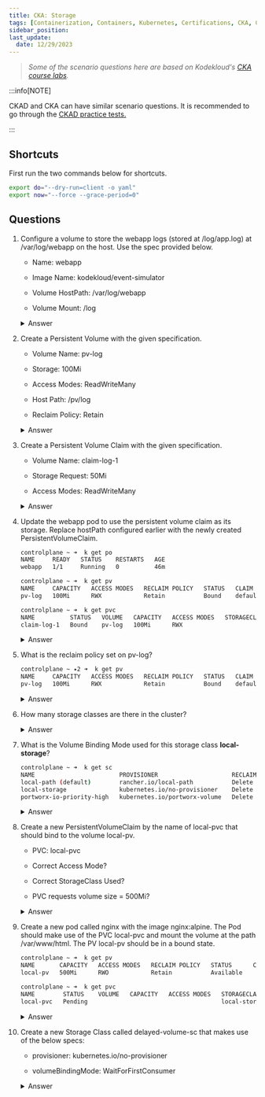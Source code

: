 ```yaml
---
title: CKA: Storage
tags: [Containerization, Containers, Kubernetes, Certifications, CKA, CKAD, CKSS]
sidebar_position: 
last_update:
  date: 12/29/2023
---
```




> *Some of the scenario questions here are based on Kodekloud's [CKA course labs](https://kodekloud.com/courses/ultimate-certified-kubernetes-administrator-cka-mock-exam/).*


:::info[NOTE]

CKAD and CKA can have similar scenario questions. 
It is recommended to go through the [CKAD practice tests.](/docs/015-Containerization/050-Exams/015-Practice-Test-CKAD.md)

:::


## Shortcuts

First run the two commands below for shortcuts.

```bash
export do="--dry-run=client -o yaml" 
export now="--force --grace-period=0" 
```

## Questions

1. Configure a volume to store the webapp logs (stored at /log/app.log) at /var/log/webapp on the host. Use the spec provided below.

    - Name: webapp

    - Image Name: kodekloud/event-simulator

    - Volume HostPath: /var/log/webapp

    - Volume Mount: /log

    <details><summary> Answer </summary>
    
    ```bash
    controlplane ~ ➜  k get po
    NAME     READY   STATUS    RESTARTS   AGE
    webapp   1/1     Running   0          48s

    controlplane ~ ➜  k exec -it webapp -- cat /log/app.log
    [2023-12-30 11:51:39,293] INFO in event-simulator: USER3 is viewing page3
    [2023-12-30 11:51:40,294] INFO in event-simulator: USER3 is viewing page3
    [2023-12-30 11:51:41,295] INFO in event-simulator: USER3 is viewing page3
    [2023-12-30 11:51:42,296] INFO in event-simulator: USER1 is viewing page1
    [2023-12-30 11:51:43,297] INFO in event-simulator: USER1 is viewing page2
    [2023-12-30 11:51:44,298] WARNING in event-simulator: USER5 Failed to Login as the account is locked due to MANY FAILED ATTEMPTS. 
    ```


    Generate a YAML file first and then delete the pod. 

    ```bash
    controlplane ~ ➜  k get po
    NAME     READY   STATUS    RESTARTS   AGE
    webapp   1/1     Running   0          4m54s

    controlplane ~ ➜  k get po webapp -o yaml > webapp.yml

    controlplane ~ ➜  ls -l
    total 4
    -rw-rw-rw- 1 root root    0 Dec 13 05:39 sample.yaml
    -rw-r--r-- 1 root root 2658 Dec 30 06:56 webapp.yml

    controlplane ~ ➜  k delete po webapp $now
    Warning: Immediate deletion does not wait for confirmation that the running resource has been terminated. The resource may continue to run on the cluster indefinitely.
    pod "webapp" force deleted

    controlplane ~ ➜  k get po
    No resources found in default namespace.  
    ```

    Add the volume and volumemount in the YAML file. Follow K8S docs. 

    ```bash
    ## webapp.yml 
    apiVersion: v1
    kind: Pod
    metadata:
      creationTimestamp: "2023-12-30T11:51:34Z"
      name: webapp
      namespace: default
    resourceVersion: "506"
    uid: 45b2b932-fbe3-4106-8926-55425cc05627
    spec:
      containers:
      - env:
        - name: LOG_HANDLERS
          value: file
        image: kodekloud/event-simulator
        imagePullPolicy: Always
        name: event-simulator
        resources: {}
        terminationMessagePath: /dev/termination-log
        terminationMessagePolicy: File
        volumeMounts:
        - mountPath: /var/run/secrets/kubernetes.io/serviceaccount
          name: kube-api-access-77kjm
          readOnly: true
        - mountPath: /log
          name: log-volume
      volumes:
      - name: log-volume
        hostPath:
        path: /var/log/webapp # directory location on host
        type: Directory # this field is optional      
    ```
    ```bash
    controlplane ~ ➜  k apply -f webapp.yml 
    pod/webapp created

    controlplane ~ ➜  k get po
    NAME     READY   STATUS    RESTARTS   AGE
    webapp   1/1     Running   0          3s 
    ```
    
    </details>
      



2. Create a Persistent Volume with the given specification.

    - Volume Name: pv-log

    - Storage: 100Mi

    - Access Modes: ReadWriteMany

    - Host Path: /pv/log

    - Reclaim Policy: Retain 

    <details><summary> Answer </summary>
    
    ```bash
    ## pv-log.yaml
    apiVersion: v1
    kind: PersistentVolume
    metadata:
      name: pv-log
    spec:
      persistentVolumeReclaimPolicy: Retain
      accessModes:
        - ReadWriteMany
      capacity:
        storage: 100Mi
      storageClassName: ""
      hostPath:
        path: /pv/log
    ```
    ```bash
    controlplane ~ ➜  k apply -f pv-log.yaml 
    persistentvolume/pv-log created

    controlplane ~ ➜  k get pv
    NAME     CAPACITY   ACCESS MODES   RECLAIM POLICY   STATUS      CLAIM   STORAGECLASS   REASON   AGE
    pv-log   100Mi      RWX            Retain           Available                                   2s 
    ```
    
    </details>
      



3. Create a Persistent Volume Claim with the given specification.

    - Volume Name: claim-log-1

    - Storage Request: 50Mi

    - Access Modes: ReadWriteMany

    <details><summary> Answer </summary>
    
    ```bash
    ## pvc-log.yaml
    apiVersion: v1
    kind: PersistentVolumeClaim
    metadata:
      name: claim-log-1
    spec:
      accessModes:
        - ReadWriteMany
      resources:
        requests:
          storage: 50Mi
    ```
    ```bash
    controlplane ~ ➜  k apply -f pvc-log.yaml 
    persistentvolumeclaim/claim-log-1 created

    controlplane ~ ➜  k get pv
    NAME     CAPACITY   ACCESS MODES   RECLAIM POLICY   STATUS   CLAIM                 STORAGECLASS   REASON   AGE
    pv-log   100Mi      RWX            Retain           Bound    default/claim-log-1                           4m9s

    controlplane ~ ➜  k get pvc
    NAME          STATUS   VOLUME   CAPACITY   ACCESS MODES   STORAGECLASS   AGE
    claim-log-1   Bound    pv-log   100Mi      RWX                           11s 
    ```
    
    </details>
      



4. Update the webapp pod to use the persistent volume claim as its storage.
    Replace hostPath configured earlier with the newly created PersistentVolumeClaim.

    ```bash
    controlplane ~ ➜  k get po
    NAME     READY   STATUS    RESTARTS   AGE
    webapp   1/1     Running   0          46m

    controlplane ~ ➜  k get pv
    NAME     CAPACITY   ACCESS MODES   RECLAIM POLICY   STATUS   CLAIM                 STORAGECLASS   REASON   AGE
    pv-log   100Mi      RWX            Retain           Bound    default/claim-log-1                           39m

    controlplane ~ ➜  k get pvc
    NAME          STATUS   VOLUME   CAPACITY   ACCESS MODES   STORAGECLASS   AGE
    claim-log-1   Bound    pv-log   100Mi      RWX                           35m                       30m 
    ```

    <details><summary> Answer </summary>
    
    ```bash
    controlplane ~ ➜  k get po webapp -o yaml > webapp.yml 
    ```

    Just need to modify the volume sectino:

    ```yaml
    ## webapp.yml 
    apiVersion: v1
    kind: Pod
    metadata:
      creationTimestamp: "2023-12-30T12:55:20Z"
      name: webapp
      namespace: default
    resourceVersion: "978"
    uid: b6aec6fb-3333-4d77-9b34-0747f5de564c
    spec:
      containers:
      - env:
        - name: LOG_HANDLERS
          value: file
          image: kodekloud/event-simulator
          imagePullPolicy: Always
          name: event-simulator

    volumes:
    - name: log-volume
        persistentVolumeClaim:
            claimName: claim-log-1

    ```
    ```bash
    controlplane ~ ✦2 ➜  k apply -f webapp.yml 
    pod/webapp created

    controlplane ~ ✦2 ➜  k get po
    NAME     READY   STATUS    RESTARTS   AGE
    webapp   1/1     Running   0          2s
    ```

    
    </details>
      



5. What is the reclaim policy set on pv-log?

    ```bash
    controlplane ~ ✦2 ➜  k get pv
    NAME     CAPACITY   ACCESS MODES   RECLAIM POLICY   STATUS   CLAIM                 STORAGECLASS   REASON   AGE
    pv-log   100Mi      RWX            Retain           Bound    default/claim-log-1                           7m27s 
    ```

    <details><summary> Answer </summary>
    
    ```bash
    controlplane ~ ✦2 ➜  k describe pv pv-log 
    Name:            pv-log
    Labels:          <none>
    Annotations:     pv.kubernetes.io/bound-by-controller: yes
    Finalizers:      [kubernetes.io/pv-protection]
    StorageClass:    
    Status:          Bound
    Claim:           default/claim-log-1
    Reclaim Policy:  Retain 
    ```
    
    </details>
      



6. How many storage classes are there in the cluster?

    <details><summary> Answer </summary>
    
    ```bash
    controlplane ~ ➜  k get sc
    NAME                   PROVISIONER             RECLAIMPOLICY   VOLUMEBINDINGMODE      ALLOWVOLUMEEXPANSION   AGE
    local-path (default)   rancher.io/local-path   Delete          WaitForFirstConsumer   false                  9m2s
    ```
    
    </details>
      



7. What is the Volume Binding Mode used for this storage class **local-storage**?

    ```bash
    controlplane ~ ➜  k get sc
    NAME                        PROVISIONER                     RECLAIMPOLICY   VOLUMEBINDINGMODE      ALLOWVOLUMEEXPANSION   AGE
    local-path (default)        rancher.io/local-path           Delete          WaitForFirstConsumer   false                  9m44s
    local-storage               kubernetes.io/no-provisioner    Delete          WaitForFirstConsumer   false                  36s
    portworx-io-priority-high   kubernetes.io/portworx-volume   Delete          Immediate              false                  36s 
    ```

    <details><summary> Answer </summary>
    
    ```bash
    controlplane ~ ✖ k describe sc local-storage 
    Name:            local-storage
    IsDefaultClass:  No
    Annotations:     kubectl.kubernetes.io/last-applied-configuration={"apiVersion":"storage.k8s.io/v1","kind":"StorageClass","metadata":{"annotations":{},"name":"local-storage"},"provisioner":"kubernetes.io/no-provisioner","volumeBindingMode":"WaitForFirstConsumer"}

    Provisioner:           kubernetes.io/no-provisioner
    Parameters:            <none>
    AllowVolumeExpansion:  <unset>
    MountOptions:          <none>
    ReclaimPolicy:         Delete
    VolumeBindingMode:     WaitForFirstConsumer
    Events:                <none> 
    ```
    
    </details>
      



8. Create a new PersistentVolumeClaim by the name of local-pvc that should bind to the volume local-pv.

    - PVC: local-pvc

    - Correct Access Mode?

    - Correct StorageClass Used?

    - PVC requests volume size = 500Mi?

    <details><summary> Answer </summary>
    
    ```bash
    controlplane ~ ➜  k get pv
    NAME       CAPACITY   ACCESS MODES   RECLAIM POLICY   STATUS      CLAIM   STORAGECLASS    REASON   AGE
    local-pv   500Mi      RWO            Retain           Available           local-storage            19m 

    controlplane ~ ➜  k describe pv local-pv 
    Name:              local-pv
    Labels:            <none>
    Annotations:       <none>
    Finalizers:        [kubernetes.io/pv-protection]
    StorageClass:      local-storage
    Status:            Available
    Claim:             
    Reclaim Policy:    Retain
    Access Modes:      RWO
    VolumeMode:        Filesystem
    Capacity:          500Mi
    Node Affinity:     
    Required Terms:  
        Term 0:        kubernetes.io/hostname in [controlplane]
    Message:           
    Source:
        Type:  LocalVolume (a persistent volume backed by local storage on a node)
        Path:  /opt/vol1
    Events:    <none>
    ```
    ```yaml
    ## local-pvc.yaml
    apiVersion: v1
    kind: PersistentVolumeClaim
    metadata:
      name: local-pvc
    spec:
      accessModes:
        - ReadWriteOnce
      volumeMode: Filesystem
      storageClassName: local-storage
      resources:
        requests:
          storage: 500Mi 
    ```
    ```bash
    controlplane ~ ➜  k apply -f local-pvc.yaml 
    persistentvolumeclaim/local-pvc created 
    ```
    </details>
      



9. Create a new pod called nginx with the image nginx:alpine. The Pod should make use of the PVC local-pvc and mount the volume at the path /var/www/html.
    The PV local-pv should be in a bound state.

    ```bash
    controlplane ~ ➜  k get pv
    NAME       CAPACITY   ACCESS MODES   RECLAIM POLICY   STATUS      CLAIM   STORAGECLASS    REASON   AGE
    local-pv   500Mi      RWO            Retain           Available           local-storage            29m

    controlplane ~ ➜  k get pvc
    NAME        STATUS    VOLUME   CAPACITY   ACCESS MODES   STORAGECLASS    AGE
    local-pvc   Pending                                      local-storage   5m17s 
    ```
        
    <details><summary> Answer </summary>
    
    ```bash
    controlplane ~ ➜  k run nginx --image nginx:alpine $do > nginx.yaml
    ```

    ```bash
    ## nginx.yaml
    apiVersion: v1
    kind: Pod
    metadata:
      creationTimestamp: null
      labels:
        run: nginx
      name: nginx
    spec:
      containers:
      - image: nginx:alpine
        name: nginx
        resources: {}
        volumeMounts:
        - mountPath: "/var/www/html"
          name: local-pv
      volumes:
      - name: local-pv
        persistentVolumeClaim:
            claimName: local-pvc
    status: {} 
    ```
    
    ```bash
    controlplane ~ ➜  k apply -f nginx.yaml 
    pod/nginx created

    controlplane ~ ➜  k get po
    NAME    READY   STATUS    RESTARTS   AGE
    nginx   1/1     Running   0          6s

    controlplane ~ ➜  k get pv
    NAME       CAPACITY   ACCESS MODES   RECLAIM POLICY   STATUS   CLAIM               STORAGECLASS    REASON   AGE
    local-pv   500Mi      RWO            Retain           Bound    default/local-pvc   local-storage            31m

    controlplane ~ ➜  k get pvc
    NAME        STATUS   VOLUME     CAPACITY   ACCESS MODES   STORAGECLASS    AGE
    local-pvc   Bound    local-pv   500Mi      RWO            local-storage   7m16s 
    ```
    
    </details>
      


10. Create a new Storage Class called delayed-volume-sc that makes use of the below specs:

    - provisioner: kubernetes.io/no-provisioner

    - volumeBindingMode: WaitForFirstConsumer

    <details><summary> Answer </summary>
    
    ```bash
    ## delayed-volume-sc.yaml 
    apiVersion: storage.k8s.io/v1
    kind: StorageClass
    metadata:
      name: delayed-volume-sc
      annotations:
        storageclass.kubernetes.io/is-default-class: "false"
    provisioner: kubernetes.io/no-provisioner
    volumeBindingMode: WaitForFirstConsumer 
    ```
    
    ```bash
    controlplane ~ ➜  k apply -f delayed-volume-sc.yaml 
    storageclass.storage.k8s.io/delayed-volume-sc created

    controlplane ~ ➜  k get sc
    NAME                        PROVISIONER                     RECLAIMPOLICY   VOLUMEBINDINGMODE      ALLOWVOLUMEEXPANSION   AGE
    local-path (default)        rancher.io/local-path           Delete          WaitForFirstConsumer   false                  45m
    local-storage               kubernetes.io/no-provisioner    Delete          WaitForFirstConsumer   false                  35m
    portworx-io-priority-high   kubernetes.io/portworx-volume   Delete          Immediate              false                  35m
    delayed-volume-sc           kubernetes.io/no-provisioner    Delete          WaitForFirstConsumer   false                  3s 
    ```
    </details>
      






     
